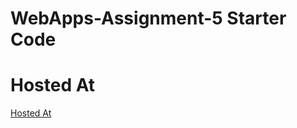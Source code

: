 # WebApps-Assignment-5 Starter Code
# Hosted At
[Hosted At](https://44-563-web-apps-f22.github.io/44563-webapps-assignment-5-Anusha-Bichal/)
